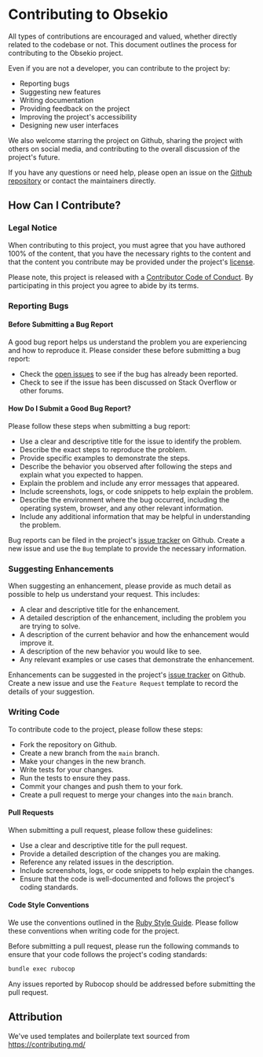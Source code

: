 # Contributing to Obsekio

All types of contributions are encouraged and valued, whether directly related to the codebase or not. This document outlines the process for contributing to the Obsekio project.

Even if you are not a developer, you can contribute to the project by:

- Reporting bugs
- Suggesting new features
- Writing documentation
- Providing feedback on the project
- Improving the project's accessibility
- Designing new user interfaces

We also welcome starring the project on Github, sharing the project with others on social media, and contributing to the overall discussion of the project's future.

If you have any questions or need help, please open an issue on the [Github repository](https://github.com/EventideSystems/obsekio) or contact the maintainers directly.

## How Can I Contribute?

### Legal Notice

When contributing to this project, you must agree that you have authored 100% of the content, that you have the necessary rights to the content and that the content you contribute may be provided under the project's [license](LICENSE.md).

Please note, this project is released with a [Contributor Code of Conduct](CODE_OF_CONDUCT.md). By participating in this project you agree to abide by its terms.

### Reporting Bugs

#### Before Submitting a Bug Report

A good bug report helps us understand the problem you are experiencing and how to reproduce it. Please consider these before submitting a bug report:

- Check the [open issues](https://github.com/EventideSystems/obsekio/issues) to see if the bug has already been reported.
- Check to see if the issue has been discussed on Stack Overflow or other forums.

#### How Do I Submit a Good Bug Report?

Please follow these steps when submitting a bug report:

- Use a clear and descriptive title for the issue to identify the problem.
- Describe the exact steps to reproduce the problem.
- Provide specific examples to demonstrate the steps.
- Describe the behavior you observed after following the steps and explain what you expected to happen.
- Explain the problem and include any error messages that appeared.
- Include screenshots, logs, or code snippets to help explain the problem.
- Describe the environment where the bug occurred, including the operating system, browser, and any other relevant information.
- Include any additional information that may be helpful in understanding the problem.

Bug reports can be filed in the project's [issue tracker](https://github.com/EventideSystems/obsekio/issues) on Github. Create a new issue and use the `Bug` template to provide the necessary information.

### Suggesting Enhancements

When suggesting an enhancement, please provide as much detail as possible to help us understand your request. This includes:

- A clear and descriptive title for the enhancement.
- A detailed description of the enhancement, including the problem you are trying to solve.
- A description of the current behavior and how the enhancement would improve it.
- A description of the new behavior you would like to see.
- Any relevant examples or use cases that demonstrate the enhancement.

Enhancements can be suggested in the project's [issue tracker](https://github.com/EventideSystems/obsekio/issues) on Github. Create a new issue and use the `Feature Request` template to record the details of your suggestion.

### Writing Code

To contribute code to the project, please follow these steps:

- Fork the repository on Github.
- Create a new branch from the `main` branch.
- Make your changes in the new branch.
- Write tests for your changes.
- Run the tests to ensure they pass.
- Commit your changes and push them to your fork.
- Create a pull request to merge your changes into the `main` branch.

#### Pull Requests

When submitting a pull request, please follow these guidelines:

- Use a clear and descriptive title for the pull request.
- Provide a detailed description of the changes you are making.
- Reference any related issues in the description.
- Include screenshots, logs, or code snippets to help explain the changes.
- Ensure that the code is well-documented and follows the project's coding standards.

#### Code Style Conventions

We use the conventions outlined in the [Ruby Style Guide](https://rubystyle.guide). Please follow these conventions when writing code for the project.

Before submitting a pull request, please run the following commands to ensure that your code follows the project's coding standards:

```bash
bundle exec rubocop
```

Any issues reported by Rubocop should be addressed before submitting the pull request.

## Attribution

We've used templates and boilerplate text sourced from https://contributing.md/
